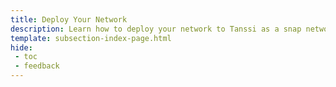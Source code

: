 ```yaml
---
title: Deploy Your Network
description: Learn how to deploy your network to Tanssi as a snap network for short-term testing or as a dedicated network for long-term testing using the Tanssi dApp.
template: subsection-index-page.html
hide:
 - toc
 - feedback
---
```

